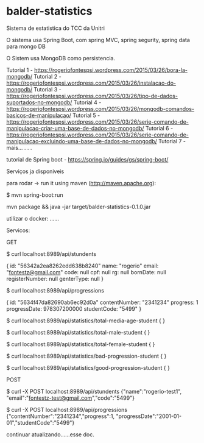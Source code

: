 # balder-statistics

Sistema de estatistica do TCC da Unitri 

O sistema usa Spring Boot, com spring MVC, spring segurity, spring data para mongo DB

O Sistem usa MongoDB como persistencia.

Tutorial 1 - https://rogeriofontespsi.wordpress.com/2015/03/26/bora-la-mongodb/
Tutorial 2 - https://rogeriofontespsi.wordpress.com/2015/03/26/instalacao-do-mongodb/
Tutorial 3 - https://rogeriofontespsi.wordpress.com/2015/03/26/tipo-de-dados-suportados-no-mongodb/
Tutorial 4 - https://rogeriofontespsi.wordpress.com/2015/03/26/mongodb-comandos-basicos-de-manipulacao/
Tutorial 5 - https://rogeriofontespsi.wordpress.com/2015/03/26/serie-comando-de-manipulacao-criar-uma-base-de-dados-no-mongodb/
Tutorial 6 - https://rogeriofontespsi.wordpress.com/2015/03/26/serie-comando-de-manipulacao-excluindo-uma-base-de-dados-no-mongodb/
Tutorial 7 - mais...
.
.
. 

tutorial de Spring boot - https://spring.io/guides/gs/spring-boot/

Serviços ja disponiveis

para rodar -> run it using maven (http://maven.apache.org):

$ mvn spring-boot:run

mvn package && java -jar target/balder-statistics-0.1.0.jar

utilizar o docker: ......

Servicos:

GET

$ curl localhost:8989/api/stundents

{
id: "56342a2ea8262edd638b8240"
name: "rogerio"
email: "fontestz@gmail.com"
code: null
cpf: null
rg: null
bornDate: null
registerNumber: null
genterType: null
}

$ curl localhost:8989/api/progressions

 {
id: "5634f47da82690ab6ec92d0a"
contentNumber: "2341234"
progress: 1
progressDate: 978307200000
studentCode: "5499"
}

$ curl localhost:8989/api/statistics/total-media-age-student
{ }

$ curl localhost:8989/api/statistics/total-male-student
{ }

$ curl localhost:8989/api/statistics/total-female-student
{ }

$ curl localhost:8989/api/statistics/bad-progression-student
{ }

$ curl localhost:8989/api/statistics/good-progression-student
{ }

POST

$ curl -X POST localhost:8989/api/stundents
{"name":"rogerio-test1", "email":"fontestz-test@gmail.com","code":"5499"}

$ curl -X POST localhost:8989/api/progressions
{"contentNumber":"2341234","progress":1, "progressDate":"2001-01-01","studentCode":"5499"}

continuar atualizando......esse doc.
